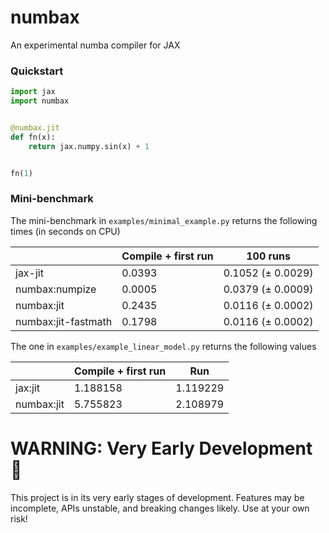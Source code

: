 # numbax

An experimental numba compiler for JAX

### Quickstart

```python
import jax
import numbax


@numbax.jit
def fn(x):
    return jax.numpy.sin(x) + 1


fn(1)
```

### Mini-benchmark

The mini-benchmark in `examples/minimal_example.py` returns the following times (in seconds on CPU)

|                     | Compile + first run | 100 runs              |
|---------------------|---------------------|-----------------------|
| jax-jit             | 0.0393              | 0.1052 ($\pm$ 0.0029) |
| numbax:numpize      | 0.0005              | 0.0379 ($\pm$ 0.0009) |
| numbax:jit          | 0.2435              | 0.0116 ($\pm$ 0.0002) |
| numbax:jit-fastmath | 0.1798              | 0.0116 ($\pm$ 0.0002) |

The one in `examples/example_linear_model.py` returns the following values

|            | Compile + first run | Run      |
|------------|---------------------|----------|
| jax:jit    | 1.188158            | 1.119229 |
| numbax:jit | 5.755823            | 2.108979 |

# WARNING: Very Early Development 🚧

This project is in its very early stages of development. Features may be incomplete, APIs unstable, and breaking changes
likely. Use at your own risk!
